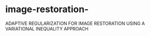 # image-restoration-
ADAPTIVE REGULARIZATION FOR IMAGE RESTORATION USING A VARIATIONAL INEQUALITY APPROACH
